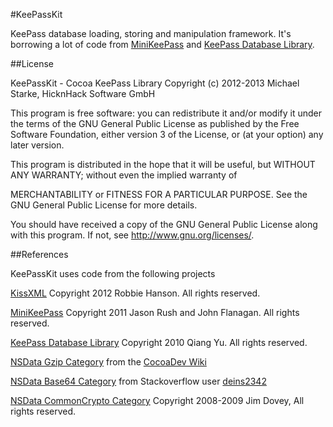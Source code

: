 #KeePassKit

KeePass database loading, storing and manipulation framework.
It's borrowing a lot of code from [MiniKeePass](https://github.com/MiniKeePass/MiniKeePass) and [KeePass Database Library](https://github.com/mpowrie/KeePassLib).

##License

KeePassKit - Cocoa KeePass Library
Copyright (c) 2012-2013  Michael Starke, HicknHack Software GmbH
  
This program is free software: you can redistribute it and/or modify
it under the terms of the GNU General Public License as published by
the Free Software Foundation, either version 3 of the License, or
(at your option) any later version.

This program is distributed in the hope that it will be useful,
but WITHOUT ANY WARRANTY; without even the implied warranty of

MERCHANTABILITY or FITNESS FOR A PARTICULAR PURPOSE.  See the
GNU General Public License for more details.

You should have received a copy of the GNU General Public License
along with this program.  If not, see <http://www.gnu.org/licenses/>.

##References

KeePassKit uses code from the following projects

[KissXML](https://github.com/robbiehanson/KissXML) Copyright 2012 Robbie Hanson. All rights reserved.

[MiniKeePass](https://github.com/MiniKeePass/MiniKeePass) Copyright 2011 Jason Rush and John Flanagan. All rights reserved.

[KeePass Database Library](https://github.com/mpowrie/KeePassLib) Copyright 2010 Qiang Yu. All rights reserved.

[NSData Gzip Category](http://www.cocoadev.com/index.pl?NSDataCategory) from the [CocoaDev Wiki](http://www.cocoadev.com)

[NSData Base64 Category](http://stackoverflow.com/questions/11386876/how-to-encode-and-decode-files-as-base64-in-cocoa-objective-c) from Stackoverflow user [deins2342](http://stackoverflow.com/users/200321/denis2342)

[NSData CommonCrypto Category](https://github.com/AlanQuatermain/aqtoolkit) Copyright 2008-2009 Jim Dovey, All rights reserved.
